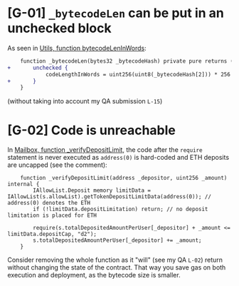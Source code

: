 # [G-01] `_bytecodeLen` can be put in an unchecked block

As seen in [Utils, function bytecodeLenInWords](https://github.com/code-423n4/2023-10-zksync/blob/1fb4649b612fac7b4ee613df6f6b7d921ddd6b0d/code/system-contracts/contracts/libraries/Utils.sol#L44C1-L48C6):

```diff
    function _bytecodeLen(bytes32 _bytecodeHash) private pure returns (uint256 codeLengthInWords) {
+       unchecked {
            codeLengthInWords = uint256(uint8(_bytecodeHash[2])) * 256 + uint256(uint8(_bytecodeHash[3]));
+       }
    }
```

(without taking into account my QA submission `L-15`)

# [G-02] Code is unreachable

In [Mailbox, function _verifyDepositLimit](https://github.com/code-423n4/2023-10-zksync/blob/72f5f16ed4ba94c7689fe38fcb0b7d27d2a3f135/code/contracts/ethereum/contracts/zksync/facets/Mailbox.sol#L275C1-L281C6), the code after the `require` statement is never executed as `address(0)` is hard-coded and ETH deposits are uncapped (see the comment):

```solidity
    function _verifyDepositLimit(address _depositor, uint256 _amount) internal {
        IAllowList.Deposit memory limitData = IAllowList(s.allowList).getTokenDepositLimitData(address(0)); // address(0) denotes the ETH
        if (!limitData.depositLimitation) return; // no deposit limitation is placed for ETH

        require(s.totalDepositedAmountPerUser[_depositor] + _amount <= limitData.depositCap, "d2");
        s.totalDepositedAmountPerUser[_depositor] += _amount;
    }
```

Consider removing the whole function as it "will" (see my QA `L-02`) return without changing the state of the contract. That way you save gas on both execution and deployment, as the bytecode size is smaller.
